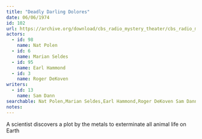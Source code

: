 ```yaml
---
title: "Deadly Darling Dolores"
date: 06/06/1974
id: 102
url: https://archive.org/download/cbs_radio_mystery_theater/cbs_radio_mystery_theater-0101-0150.zip/cbs_radio_mystery_theater-0101-0150%2Fcbsrmt_0102_deadly_darling_delores.mp3
actors:  
  - id: 98
    name: Nat Polen  
  - id: 6
    name: Marian Seldes  
  - id: 95
    name: Earl Hammond  
  - id: 3
    name: Roger DeKoven
writers:  
  - id: 13
    name: Sam Dann
searchable: Nat Polen,Marian Seldes,Earl Hammond,Roger DeKoven Sam Dann
notes:  
---
```

A scientist discovers a plot by the metals to exterminate all animal life on Earth
